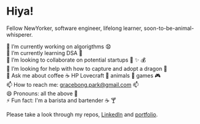 # Hiya!

Fellow NewYorker, software engineer, lifelong learner, soon-to-be-animal-whisperer.

🔭  I’m currently working on algorigthms :anguished:
<br> 🌱 I’m currently learning DSA :school_satchel:
<br> 👯 I’m looking to collaborate on potential startups :briefcase: :sparkles: :moneybag:
<br> 🤔 I’m looking for help with how to capture and adopt a dragon :dragon: 
<br> 💬 Ask me about coffee :coffee: HP Lovecraft :ghost: animals :tiger: games :video_game:
<br> 📫 How to reach me: gracebong.park@gmail.com :mailbox:
<br> 😄 Pronouns: all the above :couple:
<br> ⚡ Fun fact: I'm a barista and bartender :coffee: :cocktail:

Please take a look through my repos, <a href="https://www.linkedin.com/in/grace-bong-7922b7202/">LinkedIn</a> and <a href="https://suspicious-jang-7762b9.netlify.app/">portfolio</a>.

